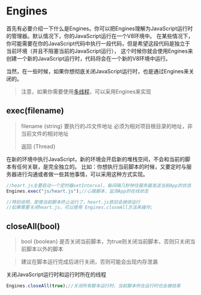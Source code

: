 # Engines

首先有必要介绍一下什么是Engines。你可以把Engines理解为JavaScript运行时的管理器。默认情况下，你的JavaScript运行在一个V8环境中。
在某些情况下，你可能需要在你的JavaScript代码中执行一段代码，但是希望这段代码是独立于当前环境（并且不阻塞当前的JavaScript运行），
这个时候你就会使用Engines来创建一个新的JavaScript运行时，代码将会在一个新的V8环境中运行。

当然，在一些时候，如果你想彻底关闭JavaScript运行时，也是通过Engines来关闭的。

> 注意，如果你需要使用[多线程](../thread.md)，可以采用Engines来实现

## exec(filename)
> filename {string}   要执行的JS文件地址  必须为相对项目根目录的地址，非当前文件的相对地址
> 
> 返回 {Thread}

在新的环境中执行JavaScript，新的环境会开启新的堆栈空间，不会和当前的脚本有任何关联，是完全独立的。
比如：你想执行当前脚本的时候，又要定时与服务器进行沟通或者做一些其他事情，可以采用这种方式实现。

```javascript
//heart.js主要启动一个定时器setInterval，每间隔几秒钟往服务器发送当前App的状态
Engines.exec("js/heart.js");//心跳脚本，监测App的在线状态

//特别说明，即使当前脚本终止运行了，heart.js依旧会继续运行
//如果需要关闭heart.js，可以使用 Engines.closeAll方法来操作;
```

## closeAll(bool)
> bool {boolean} 是否关闭当前脚本，为true则关闭当前脚本，否则只关闭当前脚本以外的脚本

> 建议在脚本运行完成后进行关闭，否则可能会出现内存泄漏

关闭JavaScript运行时和运行时所在的线程

```javascript
Engines.closeAll(true);//关闭所有脚本运行时，当前脚本所在运行时也会被结束
```
